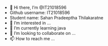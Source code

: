 - 👋 Hi there, I’m @IT21018596
- Github username: IT21018596
- Student name: Sahan Pradeeptha Thilakaratne 
- 👀 I’m interested in ...
- 🌱 I’m currently learning java
- 💞️ I’m looking to collaborate on ...
- 📫 How to reach me ...



